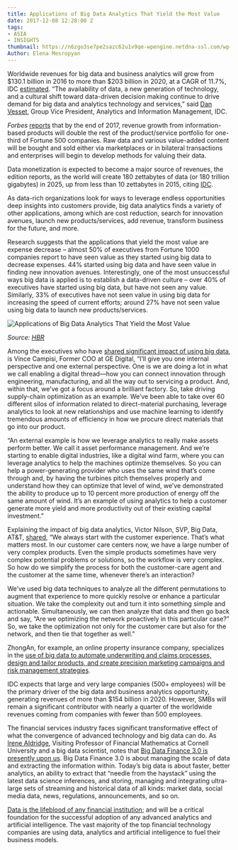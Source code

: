 ```yaml
---
title: Applications of Big Data Analytics That Yield the Most Value
date: 2017-12-08 12:28:00 Z
tags:
- ASIA
- INSIGHTS
thumbnail: https://n6zgo3se7pe2sazc62u1v9qe-wpengine.netdna-ssl.com/wp-content/uploads/2017/12/Bigdata1-400x220.png
Author: Elena Mesropyan
---
```


Worldwide revenues for big data and business analytics will grow from $130.1 billion in 2016 to more than $203 billion in 2020, at a CAGR of 11.7%, IDC [estimated](https://letstalkpayments.com/worldwide-revenues-for-big-data-and-business-analytics-will-surpass-200-billion-in-2020/). “The availability of data, a new generation of technology, and a cultural shift toward data-driven decision making continue to drive demand for big data and analytics technology and services,” said [Dan Vesset](http://www.idc.com/getdoc.jsp?containerId=PRF000388), Group Vice President, Analytics and Information Management, IDC.<!--more-->

*Forbes* [reports](https://www.forbes.com/sites/gilpress/2017/01/20/6-predictions-for-the-203-billion-big-data-analytics-market/#7104a2ae2083) that by the end of 2017, revenue growth from information-based products will double the rest of the product/service portfolio for one-third of Fortune 500 companies. Raw data and various value-added content will be bought and sold either via marketplaces or in bilateral transactions and enterprises will begin to develop methods for valuing their data.

Data monetization is expected to become a major source of revenues, the edition reports, as the world will create 180 zettabytes of data (or 180 trillion gigabytes) in 2025, up from less than 10 zettabytes in 2015, citing [IDC](http://www.forbes.com/sites/gilpress/2016/08/05/iot-mid-year-update-from-idc-and-other-research-firms/#67bff501765f).

As data-rich organizations look for ways to leverage endless opportunities deep insights into customers provide, big data analytics finds a variety of other applications, among which are cost reduction, search for innovation avenues, launch new products/services, add revenue, transform business for the future, and more.

Research suggests that the applications that yield the most value are expense decrease – almost 50% of executives from Fortune 1000 companies report to have seen value as they started using big data to decrease expenses. 44% started using big data and have seen value in finding new innovation avenues. Interestingly, one of the most unsuccessful ways big data is applied is to establish a data-driven culture – over 40% of executives have started using big data, but have not seen any value. Similarly, 33% of executives have not seen value in using big data for increasing the speed of current efforts; around 27% have not seen value using big data to launch new products/services.

![Applications of Big Data Analytics That Yield the Most Value](https://n6zgo3se7pe2sazc62u1v9qe-wpengine.netdna-ssl.com/wp-content/uploads/2017/12/big-data.png)

*Source: [HBR](https://hbr.org/2017/04/how-companies-say-theyre-using-big-data)*

Among the executives who have [shared significant impact of using big data](https://www.mckinsey.com/business-functions/mckinsey-analytics/our-insights/how-companies-are-using-big-data-and-analytics), is Vince Campisi, Former COO at GE Digital, “I’ll give you one internal perspective and one external perspective. One is we are doing a lot in what we call enabling a digital thread—how you can connect innovation through engineering, manufacturing, and all the way out to servicing a product. And, within that, we’ve got a focus around a brilliant factory. So, take driving supply-chain optimization as an example. We’ve been able to take over 60 different silos of information related to direct-material purchasing, leverage analytics to look at new relationships and use machine learning to identify tremendous amounts of efficiency in how we procure direct materials that go into our product.

“An external example is how we leverage analytics to really make assets perform better. We call it asset performance management. And we’re starting to enable digital industries, like a digital wind farm, where you can leverage analytics to help the machines optimize themselves. So you can help a power-generating provider who uses the same wind that’s come through and, by having the turbines pitch themselves properly and understand how they can optimize that level of wind, we’ve demonstrated the ability to produce up to 10 percent more production of energy off the same amount of wind. It’s an example of using analytics to help a customer generate more yield and more productivity out of their existing capital investment.”

Explaining the impact of big data analytics, Victor Nilson, SVP, Big Data, AT&T, [shared](https://www.mckinsey.com/business-functions/mckinsey-analytics/our-insights/how-companies-are-using-big-data-and-analytics), “We always start with the customer experience. That’s what matters most. In our customer care centers now, we have a large number of very complex products. Even the simple products sometimes have very complex potential problems or solutions, so the workflow is very complex. So how do we simplify the process for both the customer-care agent and the customer at the same time, whenever there’s an interaction?

We’ve used big data techniques to analyze all the different permutations to augment that experience to more quickly resolve or enhance a particular situation. We take the complexity out and turn it into something simple and actionable. Simultaneously, we can then analyze that data and then go back and say, “Are we optimizing the network proactively in this particular case?” So, we take the optimization not only for the customer care but also for the network, and then tie that together as well.”

ZhongAn, for example, an online property insurance company, specializes in the [use of big data to automate underwriting and claims processes, design and tailor products, and create precision marketing campaigns and risk management strategies](https://s3-ap-southeast-2.amazonaws.com/h2vc/static/reports/innovators/2017/H2-Fintech-Innovators-2017.pdf).

IDC expects that large and very large companies (500\+ employees) will be the primary driver of the big data and business analytics opportunity, generating revenues of more than $154 billion in 2020. However, SMBs will remain a significant contributor with nearly a quarter of the worldwide revenues coming from companies with fewer than 500 employees.

The financial services industry faces significant transformative effect of what the convergence of advanced technology and big data can do. As [Irene Aldridge](http://irenealdridge.com/ia/), Visiting Professor of Financial Mathematics at Cornell University and a big data scientist, notes that [Big Data Finance 3.0 is presently upon us](https://www.huffingtonpost.com/entry/big-data-finance-30_us_59dcff8de4b0b8751b878b3d). Big Data Finance 3.0 is about managing the scale of data and extracting the information within. Today’s big data is about faster, better analytics, an ability to extract that “needle from the haystack” using the latest data science inferences, and storing, managing and integrating ultra-large sets of streaming and historical data of all kinds: market data, social media data, news, regulations, announcements, and so on.

[Data is the lifeblood of any financial institution](https://s3-ap-southeast-2.amazonaws.com/h2vc/static/reports/innovators/2017/H2-Fintech-Innovators-2017.pdf); and will be a critical foundation for the successful adoption of any advanced analytics and artificial intelligence. The vast majority of the top financial technology companies are using data, analytics and artificial intelligence to fuel their business models.
